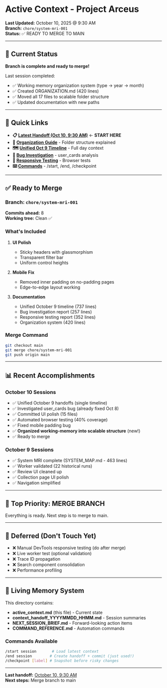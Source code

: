 # Active Context - Project Arceus

**Last Updated:** October 10, 2025 @ 9:30 AM  
**Branch:** `chore/system-mri-001`  
**Status:** ✅ READY TO MERGE TO MAIN

---

## 🎯 Current Status

**Branch is complete and ready to merge!**

Last session completed:
- ✅ Working memory organization system (type → year → month)
- ✅ Created ORGANIZATION.md (420 lines)
- ✅ Moved all 17 files to scalable folder structure
- ✅ Updated documentation with new paths

---

## 📖 Quick Links

- **📋 [Latest Handoff (Oct 10, 9:30 AM)](./handoffs/2025/10-october/context_handoff_20251010_0930.md)** ← **START HERE**
- **📂 [Organization Guide](./ORGANIZATION.md)** - Folder structure explained
- **🗺️ [Unified Oct 9 Timeline](./handoffs/2025/10-october/context_handoff_20251009_UNIFIED.md)** - Full day context
- **🐛 [Bug Investigation](./reports/2025/10-october/bug_investigation_user_cards_20251010.md)** - user_cards analysis
- **📱 [Responsive Testing](./reports/2025/10-october/responsive_testing_report_20251010.md)** - Browser tests
- **⌨️ [Commands](./COMMAND_REFERENCE.md)** - /start, /end, /checkpoint

---

## ✅ Ready to Merge

### Branch: `chore/system-mri-001`
**Commits ahead:** 8  
**Working tree:** Clean ✅

### What's Included
1. **UI Polish**
   - Sticky headers with glassmorphism
   - Transparent filter bar
   - Uniform control heights

2. **Mobile Fix**
   - Removed inner padding on no-padding pages
   - Edge-to-edge layout working

3. **Documentation**
   - Unified October 9 timeline (737 lines)
   - Bug investigation report (257 lines)
   - Responsive testing report (352 lines)
   - Organization system (420 lines)

### Merge Command
```bash
git checkout main
git merge chore/system-mri-001
git push origin main
```

---

## 📊 Recent Accomplishments

### October 10 Sessions
- ✅ Unified October 9 handoffs (single timeline)
- ✅ Investigated user_cards bug (already fixed Oct 8)
- ✅ Committed UI polish (15 files)
- ✅ Automated browser testing (40% coverage)
- ✅ Fixed mobile padding bug
- ✅ **Organized working-memory into scalable structure** (new!)
- ✅ Ready to merge

### October 9 Sessions
- ✅ System MRI complete (SYSTEM_MAP.md - 463 lines)
- ✅ Worker validated (22 historical runs)
- ✅ Review UI cleaned up
- ✅ Collection page UI polish
- ✅ Navigation simplified

---

## 🔴 Top Priority: MERGE BRANCH

Everything is ready. Next step is to merge to main.

---

## 🚫 Deferred (Don't Touch Yet)

- ❌ Manual DevTools responsive testing (do after merge)
- ❌ Live worker test (optional validation)
- ❌ Trace ID propagation
- ❌ Search component consolidation
- ❌ Performance profiling

---

## 🧠 Living Memory System

This directory contains:
- **active_context.md** (this file) - Current state
- **context_handoff_YYYYMMDD_HHMM.md** - Session summaries
- **NEXT_SESSION_BRIEF.md** - Forward-looking action items
- **COMMAND_REFERENCE.md** - Automation commands

### Commands Available
```bash
/start session       # Load latest context
/end session        # Create handoff + commit (just used!)
/checkpoint [label] # Snapshot before risky changes
```

---

**Last handoff:** [October 10, 9:30 AM](./handoffs/2025/10-october/context_handoff_20251010_0930.md)  
**Next steps:** Merge branch to main
